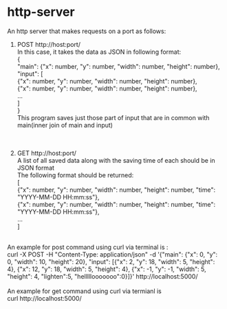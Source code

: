 # http-server

An http server that makes requests on a port as follows:
1. POST http://host:port/  <br />
In this case, it takes the data as JSON in following format: <br />
{ <br />
  "main": {"x": number, "y": number, "width": number, "height": number}, <br />
  "input": [ <br />
  {"x": number, "y": number, "width": number, "height": number}, <br />
  {"x": number, "y": number, "width": number, "height": number}, <br />
  ... <br />
  ] <br />
} <br />
This program saves just those part of input that are in common with main(inner join of main and input) <br /> <br /> <br />

2. GET http://host:port/ <br />
A list of all saved data along with the saving time of each should be in JSON format <br />
The following format should be returned: <br />
[ <br />
  {"x": number, "y": number, "width": number, "height": number, "time":
"YYYY-MM-DD HH:mm:ss"}, <br />
  {"x": number, "y": number, "width": number, "height": number, "time":
"YYYY-MM-DD HH:mm:ss"}, <br />
  ... <br />
] <br /><br />

An example for post command using curl via terminal is :<br />
curl -X POST -H "Content-Type: application/json" -d '{"main": {"x": 0, "y": 0, "width": 10, "height": 20}, "input": [{"x": 2, "y": 18, "width": 5, "height": 4}, {"x": 12, "y": 18, "width": 5, "height": 4}, {"x": -1, "y": -1, "width": 5, "height": 4, "lighten":5, "helllllooooooo":0}]}' http://localhost:5000/<br /><br />
An example for get command using curl via termianl is <br />
curl http://localhost:5000/<br /><br />

